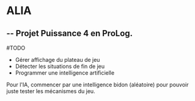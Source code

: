 # ALIA
--
Projet Puissance 4 en ProLog. 
--
#TODO
+ Gérer affichage du plateau de jeu
+ Détecter les situations de fin de jeu
+ Programmer une intelligence artificielle

Pour l'IA, commencer par une intelligence bidon (aléatoire) pour pouvoir juste tester les mécanismes du jeu.
